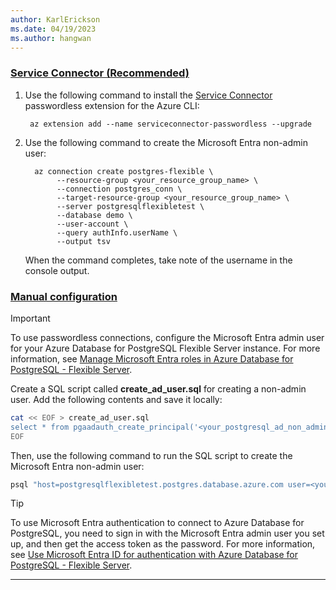 ```yaml
---
author: KarlErickson
ms.date: 04/19/2023
ms.author: hangwan
---
```


### [Service Connector (Recommended)](#tab/service-connector)

1. Use the following command to install the [Service Connector](/azure/service-connector/overview) passwordless extension for the Azure CLI:

   ```azurecli
    az extension add --name serviceconnector-passwordless --upgrade
   ```

1. Use the following command to create the Microsoft Entra non-admin user:

   ```azurecli
     az connection create postgres-flexible \
          --resource-group <your_resource_group_name> \
          --connection postgres_conn \
          --target-resource-group <your_resource_group_name> \
          --server postgresqlflexibletest \
          --database demo \
          --user-account \
          --query authInfo.userName \
          --output tsv
    ```

   When the command completes, take note of the username in the console output.

### [Manual configuration](#tab/manual)

> [!IMPORTANT]
> To use passwordless connections, configure the Microsoft Entra admin user for your Azure Database for PostgreSQL Flexible Server instance. For more information, see [Manage Microsoft Entra roles in Azure Database for PostgreSQL - Flexible Server](/azure/postgresql/flexible-server/how-to-manage-azure-ad-users).

Create a SQL script called **create_ad_user.sql** for creating a non-admin user. Add the following contents and save it locally:

```bash
cat << EOF > create_ad_user.sql
select * from pgaadauth_create_principal('<your_postgresql_ad_non_admin_username>', false, false);
EOF
```

Then, use the following command to run the SQL script to create the Microsoft Entra non-admin user:

```bash
psql "host=postgresqlflexibletest.postgres.database.azure.com user=<your_postgresql_ad_admin_username> dbname=postgres port=5432 password=$(az account get-access-token --resource-type oss-rdbms --output tsv --query accessToken) sslmode=require" < create_ad_user.sql
```

> [!TIP]
> To use Microsoft Entra authentication to connect to Azure Database for PostgreSQL, you need to sign in with the Microsoft Entra admin user you set up, and then get the access token as the password. For more information, see [Use Microsoft Entra ID for authentication with Azure Database for PostgreSQL - Flexible Server](/azure/postgresql/flexible-server/how-to-configure-sign-in-azure-ad-authentication).

---
